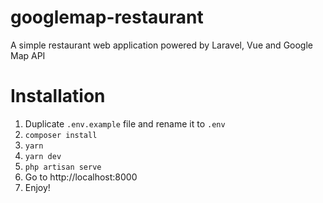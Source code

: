 # googlemap-restaurant
A simple restaurant web application powered by Laravel, Vue and Google Map API

# Installation
1. Duplicate ```.env.example``` file and rename it to ```.env```
2. ```composer install```
3. ```yarn```
4. ```yarn dev```
5. ```php artisan serve```
6. Go to http://localhost:8000
7. Enjoy!
